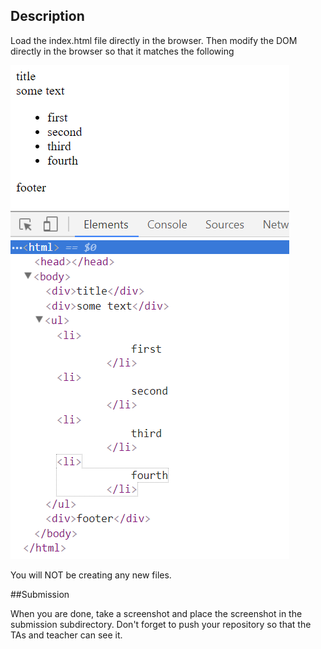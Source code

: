 ## Description
Load the index.html file directly in the browser. Then modify the DOM directly in the browser so that it matches the following

![goal](screenshot.png)

You will NOT be creating any new files.

##Submission

When you are done, take a screenshot and place the screenshot in the submission subdirectory. Don't forget to push your repository so that the TAs and teacher can see it.


